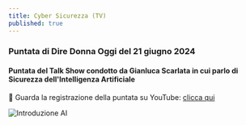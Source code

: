 ```yaml
---
title: Cyber Sicurezza (TV)
published: true
---
```


### Puntata di **Dire Donna Oggi** del 21 giugno 2024
#### Puntata del Talk Show condotto da **Gianluca Scarlata** in cui parlo di **Sicurezza dell'Intelligenza Artificiale**

🎥 Guarda la registrazione della puntata su YouTube: [clicca qui](https://youtu.be/lqBqW8AK504?si=tr31dKk3veK1Y3Vs)

![Introduzione AI]({{site.baseurl}}/img/locandinaDDO2.jpg)
